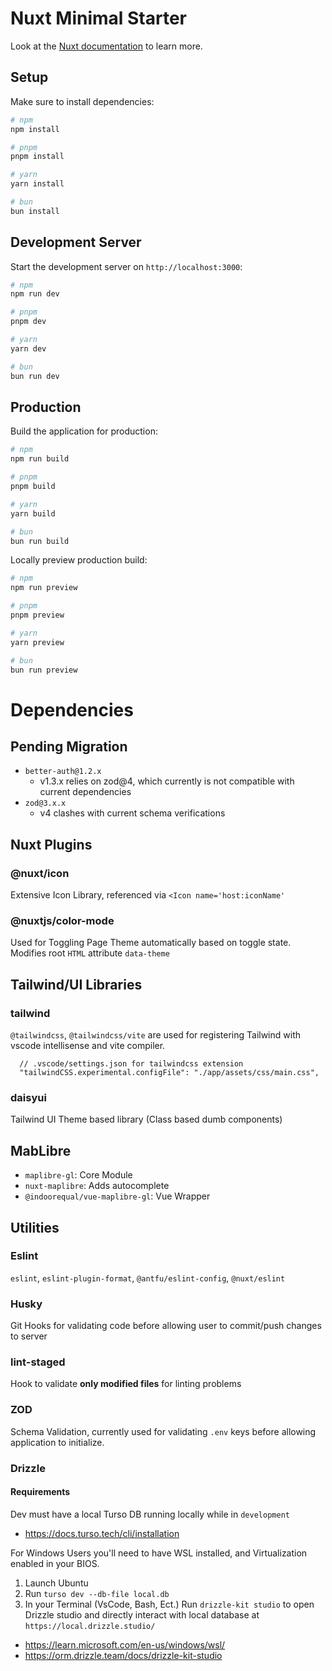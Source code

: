 # Nuxt Minimal Starter

Look at the [Nuxt documentation](https://nuxt.com/docs/getting-started/introduction) to learn more.

## Setup

Make sure to install dependencies:

```bash
# npm
npm install

# pnpm
pnpm install

# yarn
yarn install

# bun
bun install
```

## Development Server

Start the development server on `http://localhost:3000`:

```bash
# npm
npm run dev

# pnpm
pnpm dev

# yarn
yarn dev

# bun
bun run dev
```

## Production

Build the application for production:

```bash
# npm
npm run build

# pnpm
pnpm build

# yarn
yarn build

# bun
bun run build
```

Locally preview production build:

```bash
# npm
npm run preview

# pnpm
pnpm preview

# yarn
yarn preview

# bun
bun run preview
```

# Dependencies

## Pending Migration

- `better-auth@1.2.x`
  - v1.3.x relies on zod@4, which currently is not compatible with current dependencies
- `zod@3.x.x`
  - v4 clashes with current schema verifications

## Nuxt Plugins

### @nuxt/icon

Extensive Icon Library, referenced via `<Icon name='host:iconName'`

### @nuxtjs/color-mode

Used for Toggling Page Theme automatically based on toggle state. Modifies root `HTML` attribute `data-theme`

## Tailwind/UI Libraries

### tailwind

`@tailwindcss`, `@tailwindcss/vite` are used for registering Tailwind with vscode intellisense and vite compiler.

```
  // .vscode/settings.json for tailwindcss extension
  "tailwindCSS.experimental.configFile": "./app/assets/css/main.css",
```

### daisyui

Tailwind UI Theme based library (Class based dumb components)

## MabLibre

- `maplibre-gl`: Core Module
- `nuxt-maplibre`: Adds autocomplete
- `@indoorequal/vue-maplibre-gl`: Vue Wrapper

## Utilities

### Eslint

`eslint`, `eslint-plugin-format`, `@antfu/eslint-config`, `@nuxt/eslint`

### Husky

Git Hooks for validating code before allowing user to commit/push changes to server

### lint-staged

Hook to validate **only modified files** for linting problems

### ZOD

Schema Validation, currently used for validating `.env` keys before allowing application to initialize.

### Drizzle

#### Requirements

Dev must have a local Turso DB running locally while in `development`

- https://docs.turso.tech/cli/installation

For Windows Users you'll need to have WSL installed, and Virtualization enabled in your BIOS.

1. Launch Ubuntu
2. Run `turso dev --db-file local.db`
3. In your Terminal (VsCode, Bash, Ect.) Run `drizzle-kit studio` to open Drizzle studio and directly interact with local database at `https://local.drizzle.studio/`

- https://learn.microsoft.com/en-us/windows/wsl/
- https://orm.drizzle.team/docs/drizzle-kit-studio
